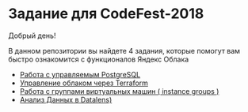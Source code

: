 # Задание для CodeFest-2018

Добрый день!

В данном репозитории вы найдете 4 задания, которые помогут вам быстро ознакомится с функционалов Яндекс Облака


* [Работа с управляемым  PostgreSQL](01/)
* [Управление облаком через Terraform](02/)
* [Работа с группами виртуальных машин ( instance groups )](03/)
* [Анализ Данных в Datalens)](04/)
